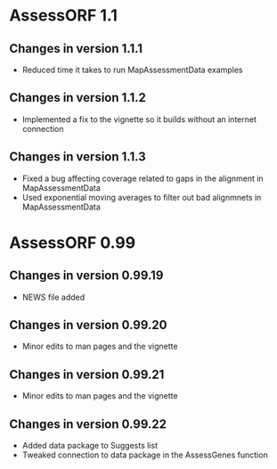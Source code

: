 # AssessORF 1.1

## Changes in version 1.1.1

* Reduced time it takes to run MapAssessmentData examples

## Changes in version 1.1.2

* Implemented a fix to the vignette so it builds without an internet connection

## Changes in version 1.1.3

* Fixed a bug affecting coverage related to gaps in the alignment in MapAssessmentData
* Used exponential moving averages to filter out bad alignmnets in MapAssessmentData

# AssessORF 0.99

## Changes in version 0.99.19

* NEWS file added

## Changes in version 0.99.20

* Minor edits to man pages and the vignette

## Changes in version 0.99.21

* Minor edits to man pages and the vignette

## Changes in version 0.99.22

* Added data package to Suggests list
* Tweaked connection to data package in the AssessGenes function
